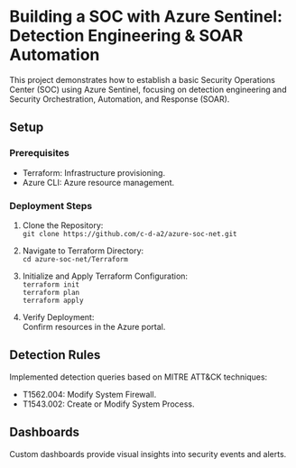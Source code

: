 # Building a SOC with Azure Sentinel: Detection Engineering & SOAR Automation

This project demonstrates how to establish a basic Security Operations Center (SOC) using Azure Sentinel, focusing on detection engineering and Security Orchestration, Automation, and Response (SOAR).

## Setup

### Prerequisites

- Terraform: Infrastructure provisioning.
- Azure CLI: Azure resource management.

### Deployment Steps

1. Clone the Repository:  
   `git clone https://github.com/c-d-a2/azure-soc-net.git`

2. Navigate to Terraform Directory:  
   `cd azure-soc-net/Terraform`

3. Initialize and Apply Terraform Configuration:  
   `terraform init`  
   `terraform plan`  
   `terraform apply`

4. Verify Deployment:  
   Confirm resources in the Azure portal.

## Detection Rules

Implemented detection queries based on MITRE ATT&CK techniques:

- T1562.004: Modify System Firewall.
- T1543.002: Create or Modify System Process.

## Dashboards

Custom dashboards provide visual insights into security events and alerts.


